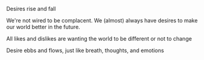 

Desires rise and fall

We're not wired to be complacent. We (almost) always have desires to make our world better in the future.

All likes and dislikes are wanting the world to be different or not to change

Desire ebbs and flows, just like breath, thoughts, and emotions

